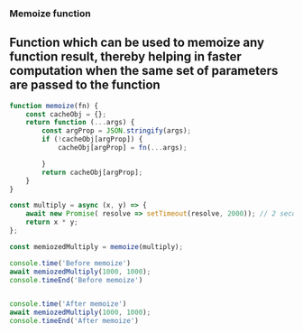 ### Memoize function

## Function which can be used to memoize any function result, thereby helping in faster computation when the same set of parameters are passed to the function

```js
function memoize(fn) {
    const cacheObj = {};
    return function (...args) {
        const argProp = JSON.stringify(args);
        if (!cacheObj[argProp]) {
            cacheObj[argProp] = fn(...args);

        }
        return cacheObj[argProp];
    }
}

const multiply = async (x, y) => {
    await new Promise( resolve => setTimeout(resolve, 2000)); // 2 second delay
    return x * y;
};

const memiozedMultiply = memoize(multiply);

console.time('Before memoize')
await memiozedMultiply(1000, 1000);
console.timeEnd('Before memoize')


console.time('After memoize')
await memiozedMultiply(1000, 1000);
console.timeEnd('After memoize')
```
